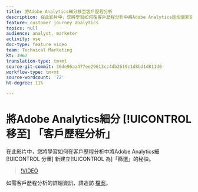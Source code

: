 ```yaml
---
title: 將Adobe Analytics細分移至客戶歷程分析
description: 在此影片中，您將學習如何在客戶歷程分析中將Adobe Analytics區段重新建立為「篩選器」的秘訣。
feature: customer journey analytics
topics: null
audience: analyst, marketer
activity: use
doc-type: feature video
team: Technical Marketing
kt: 3967
translation-type: tm+mt
source-git-commit: 36de96aa477ee29613cc4db2619c1d8bd1d811d0
workflow-type: tm+mt
source-wordcount: '72'
ht-degree: 11%

---
```



# 將Adobe Analytics細分 [!UICONTROL 移至] 「客戶歷程分析」

在此影片中，您將學習如何在客戶歷程分析中將Adobe Analytics細 [!UICONTROL 分重] 新建立[!UICONTROL 為]「篩選」的秘訣。

>[!VIDEO](https://video.tv.adobe.com/v/31982/?quality=12)

如需客戶歷程分析的詳細資訊，請造訪 [檔案](https://docs.adobe.com/content/help/zh-Hant/analytics-platform/using/cja-landing.html)。
